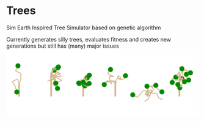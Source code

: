 # Trees
Sim Earth Inspired Tree Simulator based on genetic algorithm 

Currently generates silly trees, evaluates fitness and creates new generations but still has (many) major issues
![Some slightly dysfuntional looking trees](screenshot.png?raw=true "The Trees")
